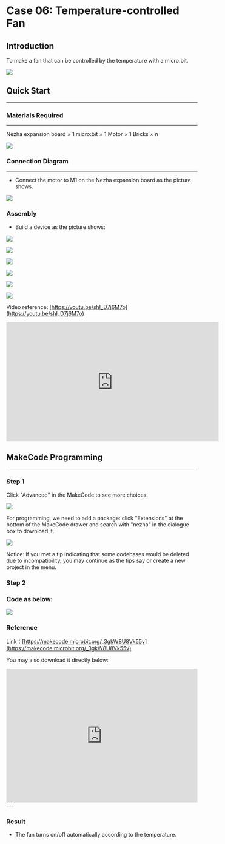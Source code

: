 # Case 06: Temperature-controlled Fan

## Introduction
To make a fan that can be controlled by the temperature with a micro:bit. 

![](./images/case_06_01.png)

## Quick Start

---

### Materials Required

---
Nezha expansion board × 1
micro:bit × 1
Motor × 1
Bricks × n

![](./images/case_06_02.png)

### Connection Diagram 
---
- Connect the motor to M1 on the Nezha expansion board as the picture shows.


![](./images/case_06_03.png)

### Assembly

- Build a device as the picture shows:


![](./images/case_06_04.png)

![](./images/case_06_05.png)

![](./images/case_06_06.png)

![](./images/case_06_07.png)

![](./images/case_06_08.png)

![](./images/case_06_09.png)



Video reference: [https://youtu.be/shI_D7j6M7o](https://youtu.be/shI_D7j6M7o)


<iframe width="560" height="315" src="https://www.youtube.com/embed/shI_D7j6M7o" frameborder="0" allow="accelerometer; autoplay; clipboard-write; encrypted-media; gyroscope; picture-in-picture" allowfullscreen></iframe>




## MakeCode Programming

---


### Step 1

Click "Advanced" in the MakeCode to see more choices.

![](./images/case_01_10.png)

For programming, we need to add a package: click "Extensions" at the bottom of the MakeCode drawer and search with "nezha" in the dialogue box to download it. 

![](./images/case_03_09.png)

Notice: If you met a tip indicating that some codebases would be deleted due to incompatibility, you may continue as the tips say or create a new project in the menu. 

### Step 2

### Code as below:

![](./images/case_06_10.png)


### Reference
Link：[https://makecode.microbit.org/_3gkW8U8Vk55v](https://makecode.microbit.org/_3gkW8U8Vk55v)

You may also download it directly below:

<div style="position:relative;height:0;padding-bottom:70%;overflow:hidden;"><iframe style="position:absolute;top:0;left:0;width:100%;height:100%;" src="https://makecode.microbit.org/#pub:_3gkW8U8Vk55v" frameborder="0" sandbox="allow-popups allow-forms allow-scripts allow-same-origin"></iframe></div>  
---

### Result
- The fan turns on/off automatically according to the temperature. 

